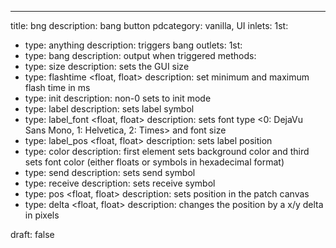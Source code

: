 ---
title: bng
description: bang button
pdcategory: vanilla, UI
inlets:
  1st:
  - type: anything
    description: triggers bang
outlets:
  1st:
  - type: bang
    description: output when triggered
methods:
- type: size <float>
  description: sets the GUI size
- type: flashtime <float, float>
  description: set minimum and maximum flash time in ms
- type: init <float>
  description: non-0 sets to init mode
- type: label <symbol>
  description: sets label symbol
- type: label_font <float, float>
  description: sets font type <0: DejaVu Sans Mono, 1: Helvetica, 2: Times> and font size
- type: label_pos <float, float>
  description: sets label position
- type: color <list>
  description: first element sets background color and third sets font color (either floats or symbols in hexadecimal format)
- type: send <symbol>
  description: sets send symbol
- type: receive <symbol>
  description: sets receive symbol
- type: pos <float, float>
  description: sets position in the patch canvas
- type: delta <float, float>
  description: changes the position by a x/y delta in pixels

draft: false
